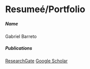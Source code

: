 # Resumeé/Portfolio
##### Name
Gabriel Barreto
##### Publications
[ResearchGate](https://www.researchgate.net/profile/Gabriel-Henrique-Barreto)
[Google Scholar](https://scholar.google.com/citations?user=do8mcsEAAAAJ&hl=pt-BR&oi=sra)

